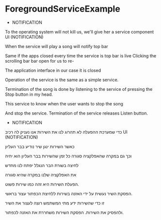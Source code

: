 ForegroundServiceExample
========================

* NOTIFICATION 

 To the operating system will not kill us, we'll give her a service component 
 UI (NOTIFICATION) 
 
 When the service will play a song will notify top bar 
 
 Same if the apps closed every time the service is top bar is live 
 Clicking the scrolling bar bar open for us to re-
 
 The application interface in our case it is closed 
 
Operation of the service is the same as a simple service. 

Termination of the song is done by listening to the service of pressing the Stop button in my head. 

This service to know when the user wants to stop the song 

And stop the service. Termination of the service releases Listen button.

* NOTIFICATION

 כדי שמערכת ההפעלה לא תהרוג לנו את השירות אנו נעניק לה רכיב 
 UI (NOTIFICATION)

 כאשר השירות ינגן שיר נודיע בבר העליון 

וכך גם במקרה שהאפלקציה סגורה כל זמן שהשירות בבר העליון הוא יחיה

לחיצה בשורת הבר הנגלל יפתח לנו מחדש

את האפלקציה שלנו במקרה שהיא סגורה

הפעלת השירות היא זהה כמו שירות פשוט.

הפסקת השיר נעשית על ידי האזנה בשירות ללחיצת הכפתור עצור בראשי.

זו כדי שהשירות ידע מתי המשתמש רוצה לעצור את השיר

ולהפסיק את השירות. הפסקת השירות משחררת את האזנה לכפתור.
